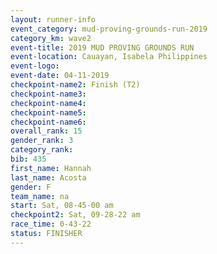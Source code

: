 ```yaml
---
layout: runner-info 
event_category: mud-proving-grounds-run-2019 
category_km: wave2 
event-title: 2019 MUD PROVING GROUNDS RUN 
event-location: Cauayan, Isabela Philippines 
event-logo: 
event-date: 04-11-2019 
checkpoint-name2: Finish (T2) 
checkpoint-name3: 
checkpoint-name4: 
checkpoint-name5: 
checkpoint-name6: 
overall_rank: 15
gender_rank: 3
category_rank: 
bib: 435
first_name: Hannah
last_name: Acosta
gender: F
team_name: na
start: Sat, 08-45-00 am
checkpoint2: Sat, 09-28-22 am
race_time: 0-43-22
status: FINISHER
---
```

